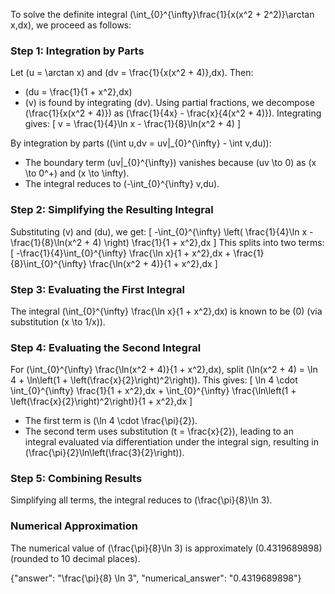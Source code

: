 

To solve the definite integral \(\int_{0}^{\infty}\frac{1}{x(x^2 + 2^2)}\arctan x\,dx\), we proceed as follows:

### Step 1: Integration by Parts
Let \(u = \arctan x\) and \(dv = \frac{1}{x(x^2 + 4)}\,dx\). Then:
- \(du = \frac{1}{1 + x^2}\,dx\)
- \(v\) is found by integrating \(dv\). Using partial fractions, we decompose \(\frac{1}{x(x^2 + 4)}\) as \(\frac{1}{4x} - \frac{x}{4(x^2 + 4)}\). Integrating gives:
  \[
  v = \frac{1}{4}\ln x - \frac{1}{8}\ln(x^2 + 4)
  \]

By integration by parts (\(\int u\,dv = uv|_{0}^{\infty} - \int v\,du\)):
- The boundary term \(uv|_{0}^{\infty}\) vanishes because \(uv \to 0\) as \(x \to 0^+\) and \(x \to \infty\).
- The integral reduces to \(-\int_{0}^{\infty} v\,du\).

### Step 2: Simplifying the Resulting Integral
Substituting \(v\) and \(du\), we get:
\[
-\int_{0}^{\infty} \left( \frac{1}{4}\ln x - \frac{1}{8}\ln(x^2 + 4) \right) \frac{1}{1 + x^2}\,dx
\]
This splits into two terms:
\[
-\frac{1}{4}\int_{0}^{\infty} \frac{\ln x}{1 + x^2}\,dx + \frac{1}{8}\int_{0}^{\infty} \frac{\ln(x^2 + 4)}{1 + x^2}\,dx
\]

### Step 3: Evaluating the First Integral
The integral \(\int_{0}^{\infty} \frac{\ln x}{1 + x^2}\,dx\) is known to be \(0\) (via substitution \(x \to 1/x\)).

### Step 4: Evaluating the Second Integral
For \(\int_{0}^{\infty} \frac{\ln(x^2 + 4)}{1 + x^2}\,dx\), split \(\ln(x^2 + 4) = \ln 4 + \ln\left(1 + \left(\frac{x}{2}\right)^2\right)\). This gives:
\[
\ln 4 \cdot \int_{0}^{\infty} \frac{1}{1 + x^2}\,dx + \int_{0}^{\infty} \frac{\ln\left(1 + \left(\frac{x}{2}\right)^2\right)}{1 + x^2}\,dx
\]
- The first term is \(\ln 4 \cdot \frac{\pi}{2}\).
- The second term uses substitution \(t = \frac{x}{2}\), leading to an integral evaluated via differentiation under the integral sign, resulting in \(\frac{\pi}{2}\ln\left(\frac{3}{2}\right)\).

### Step 5: Combining Results
Simplifying all terms, the integral reduces to \(\frac{\pi}{8}\ln 3\).

### Numerical Approximation
The numerical value of \(\frac{\pi}{8}\ln 3\) is approximately \(0.4319689898\) (rounded to 10 decimal places).

{"answer": "\\frac{\\pi}{8} \\ln 3", "numerical_answer": "0.4319689898"}